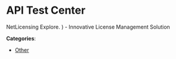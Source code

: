 # API Test Center


NetLicensing Explore. ) - Innovative License Management Solution



**Categories**:

- [Other](https://github.com/apis-list/apis-list#other)





